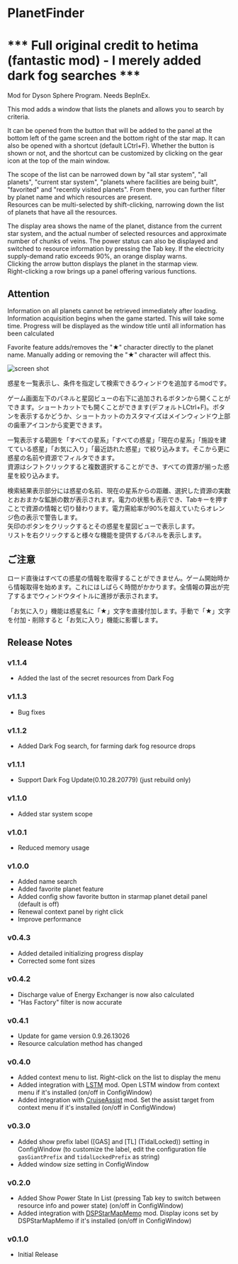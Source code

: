 # PlanetFinder 

# *** Full original credit to hetima (fantastic mod) - I merely added dark fog searches ***

Mod for Dyson Sphere Program. Needs BepInEx.

This mod adds a window that lists the planets and allows you to search by criteria.

It can be opened from the button that will be added to the panel at the bottom left of the game screen and the bottom right of the star map. It can also be opened with a shortcut (default LCtrl+F). Whether the button is shown or not, and the shortcut can be customized by clicking on the gear icon at the top of the main window.

The scope of the list can be narrowed down by "all star system", "all planets", "current star system", "planets where facilities are being built", "favorited" and "recently visited planets". From there, you can further filter by planet name and which resources are present.  
Resources can be multi-selected by shift-clicking, narrowing down the list of planets that have all the resources.

The display area shows the name of the planet, distance from the current star system, and the actual number of selected resources and approximate number of chunks of veins. The power status can also be displayed and switched to resource information by pressing the Tab key. If the electricity supply-demand ratio exceeds 90%, an orange display warns.  
Clicking the arrow button displays the planet in the starmap view.  
Right-clicking a row brings up a panel offering various functions.

## Attention

Information on all planets cannot be retrieved immediately after loading. Information acquisition begins when the game started. This will take some time. Progress will be displayed as the window title until all information has been calculated

Favorite feature adds/removes the "★" character directly to the planet name. Manually adding or removing the "★" character will affect this.

![screen shot](https://raw.githubusercontent.com/hetima/DSP_PlanetFinder/main/screen.jpg)


惑星を一覧表示し、条件を指定して検索できるウィンドウを追加するmodです。

ゲーム画面左下のパネルと星図ビューの右下に追加されるボタンから開くことができます。ショートカットでも開くことができます(デフォルトLCtrl+F)。ボタンを表示するかどうか、ショートカットのカスタマイズはメインウィンドウ上部の歯車アイコンから変更できます。

一覧表示する範囲を「すべての星系」「すべての惑星」「現在の星系」「施設を建てている惑星」「お気に入り」「最近訪れた惑星」で絞り込みます。そこから更に惑星の名前や資源でフィルタできます。  
資源はシフトクリックすると複数選択することができ、すべての資源が揃った惑星を絞り込みます。

検索結果表示部分には惑星の名前、現在の星系からの距離、選択した資源の実数とおおまかな鉱脈の数が表示されます。電力の状態も表示でき、Tabキーを押すことで資源の情報と切り替わります。電力需給率が90%を超えていたらオレンジ色の表示で警告します。  
矢印のボタンをクリックするとその惑星を星図ビューで表示します。  
リストを右クリックすると様々な機能を提供するパネルを表示します。

## ご注意

ロード直後はすべての惑星の情報を取得することができません。ゲーム開始時から情報取得を始めます。これにはしばらく時間がかかります。全情報の算出が完了するまでウィンドウタイトルに進捗が表示されます。

「お気に入り」機能は惑星名に「★」文字を直接付加します。手動で「★」文字を付加・削除すると「お気に入り」機能に影響します。

## Release Notes

### v1.1.4
- Added the last of the secret resources from Dark Fog

### v1.1.3
- Bug fixes

### v1.1.2
- Added Dark Fog search, for farming dark fog resource drops

### v1.1.1
- Support Dark Fog Update(0.10.28.20779) (just rebuild only)

### v1.1.0
- Added star system scope

### v1.0.1
- Reduced memory usage

### v1.0.0
- Added name search
- Added favorite planet feature
- Added config show favorite button in starmap planet detail panel (default is off)
- Renewal context panel by right click
- Improve performance

### v0.4.3
- Added detailed initializing progress display
- Corrected some font sizes

### v0.4.2
- Discharge value of Energy Exchanger is now also calculated
- "Has Factory" filter is now accurate

### v0.4.1
- Update for game version 0.9.26.13026
- Resource calculation method has changed

### v0.4.0
- Added context menu to list. Right-click on the list to display the menu
- Added integration with [LSTM](https://dsp.thunderstore.io/package/hetima/LSTM/) mod. Open LSTM window from context menu if it's installed (on/off in ConfigWindow)
- Added integration with [CruiseAssist](https://dsp.thunderstore.io/package/tanu/CruiseAssist/) mod. Set the assist target from context menu if it's installed (on/off in ConfigWindow)

### v0.3.0
- Added show prefix label ([GAS] and [TL] (TidalLocked)) setting in ConfigWindow (to customize the label, edit the configuration file `gasGiantPrefix` and `tidalLockedPrefix` as string)
- Added window size setting in ConfigWindow

### v0.2.0
- Added Show Power State In List (pressing Tab key to switch between resource info and power state) (on/off in ConfigWindow)
- Added integration with [DSPStarMapMemo](https://dsp.thunderstore.io/package/appuns/DSPStarMapMemo/) mod. Display icons set by DSPStarMapMemo if it's installed (on/off in ConfigWindow)

### v0.1.0

- Initial Release

